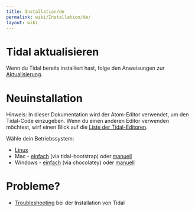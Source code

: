 ```yaml
---
title: Installation/de
permalink: wiki/Installation/de/
layout: wiki
---
```


<languages/>

# Tidal aktualisieren

Wenn du Tidal bereits installiert hast, folge den Anweisungen zur
[Aktualisierung](/wiki/Upgrading "wikilink").

# Neuinstallation

Hinweis: In dieser Dokumentation wird der Atom-Editor verwendet, um den
Tidal-Code einzugeben. Wenn du einen anderen Editor verwenden möchtest,
wirf einen Blick auf die [Liste der
Tidal-Editoren](/wiki/List_of_tidal_editors "wikilink").

Wähle dein Betriebssystem:

-   [Linux](/wiki/Linux_installation "wikilink")
-   Mac - [einfach](/wiki/MacOS_automated_installation "wikilink") (via
    tidal-bootstrap) oder [manuell](/wiki/MacOS_installation "wikilink")
-   Windows - [einfach](/wiki/Windows_choco_install "wikilink") (via
    chocolatey) oder [manuell](/wiki/Windows_installation "wikilink")

# Probleme?

-   [Troubleshooting](/wiki/Troubleshooting_a_Tidal_install "wikilink") bei
    der Installation von Tidal
